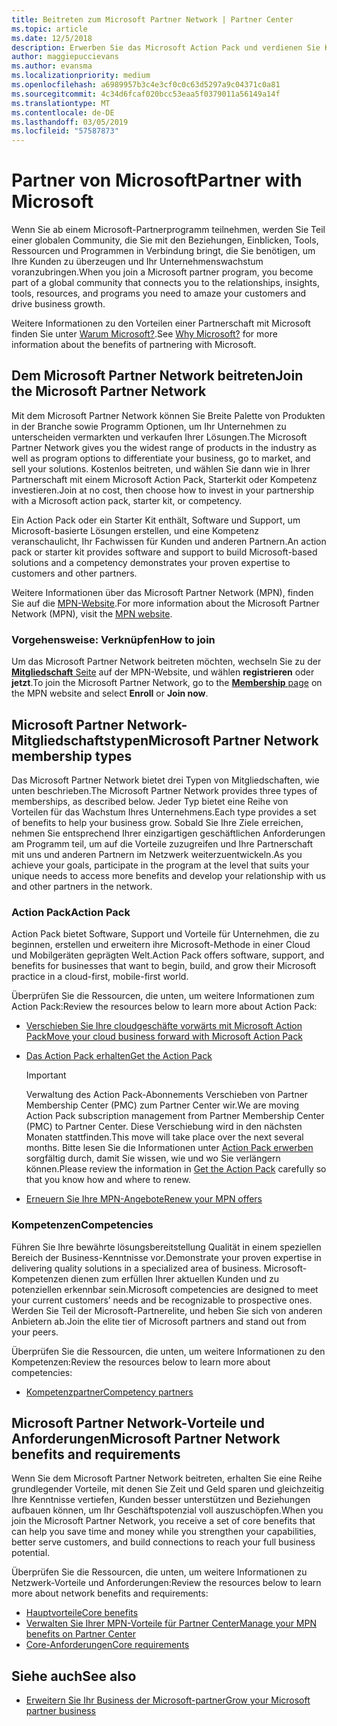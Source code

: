 ```yaml
---
title: Beitreten zum Microsoft Partner Network | Partner Center
ms.topic: article
ms.date: 12/5/2018
description: Erwerben Sie das Microsoft Action Pack und verdienen Sie Kompetenzen im Partner Center
author: maggiepuccievans
ms.author: evansma
ms.localizationpriority: medium
ms.openlocfilehash: a6989957b3c4e3cf0c0c63d5297a9c04371c0a81
ms.sourcegitcommit: 4c34d6fcaf020bcc53eaa5f0379011a56149a14f
ms.translationtype: MT
ms.contentlocale: de-DE
ms.lasthandoff: 03/05/2019
ms.locfileid: "57587873"
---
```

<!-- Note from Maggie on Dec 5, 2018: I can no longer tell what purpose this article serves. I'm going to redirect it to the mpn-overview.md topic and move the relevant information there. In the interim, I've copied and pasted the content from the MPN overview topic into this one in case anyone out there has it bookmarked.
-->

# <a name="partner-with-microsoft"></a><span data-ttu-id="3f280-103">Partner von Microsoft</span><span class="sxs-lookup"><span data-stu-id="3f280-103">Partner with Microsoft</span></span>

<span data-ttu-id="3f280-104">Wenn Sie ab einem Microsoft-Partnerprogramm teilnehmen, werden Sie Teil einer globalen Community, die Sie mit den Beziehungen, Einblicken, Tools, Ressourcen und Programmen in Verbindung bringt, die Sie benötigen, um Ihre Kunden zu überzeugen und Ihr Unternehmenswachstum voranzubringen.</span><span class="sxs-lookup"><span data-stu-id="3f280-104">When you join a Microsoft partner program, you become part of a global community that connects you to the relationships, insights, tools, resources, and programs you need to amaze your customers and drive business growth.</span></span>

<span data-ttu-id="3f280-105">Weitere Informationen zu den Vorteilen einer Partnerschaft mit Microsoft finden Sie unter [Warum Microsoft?](https://partner.microsoft.com/business-opportunities/why-microsoft).</span><span class="sxs-lookup"><span data-stu-id="3f280-105">See [Why Microsoft?](https://partner.microsoft.com/business-opportunities/why-microsoft) for more information about the benefits of partnering with Microsoft.</span></span> 

## <a name="join-the-microsoft-partner-network"></a><span data-ttu-id="3f280-106">Dem Microsoft Partner Network beitreten</span><span class="sxs-lookup"><span data-stu-id="3f280-106">Join the Microsoft Partner Network</span></span>

<!-- 12/5/18 The content below was copied and pasted directly from the Membership page of the MPN site (https://partner.microsoft.com/en-us/membership)-->

<span data-ttu-id="3f280-107">Mit dem Microsoft Partner Network können Sie Breite Palette von Produkten in der Branche sowie Programm Optionen, um Ihr Unternehmen zu unterscheiden vermarkten und verkaufen Ihrer Lösungen.</span><span class="sxs-lookup"><span data-stu-id="3f280-107">The Microsoft Partner Network gives you the widest range of products in the industry as well as program options to differentiate your business, go to market, and sell your solutions.</span></span> <span data-ttu-id="3f280-108">Kostenlos beitreten, und wählen Sie dann wie in Ihrer Partnerschaft mit einem Microsoft Action Pack, Starterkit oder Kompetenz investieren.</span><span class="sxs-lookup"><span data-stu-id="3f280-108">Join at no cost, then choose how to invest in your partnership with a Microsoft action pack, starter kit, or competency.</span></span>

<span data-ttu-id="3f280-109">Ein Action Pack oder ein Starter Kit enthält, Software und Support, um Microsoft-basierte Lösungen erstellen, und eine Kompetenz veranschaulicht, Ihr Fachwissen für Kunden und anderen Partnern.</span><span class="sxs-lookup"><span data-stu-id="3f280-109">An action pack or starter kit provides software and support to build Microsoft-based solutions and a competency demonstrates your proven expertise to customers and other partners.</span></span>

<span data-ttu-id="3f280-110">Weitere Informationen über das Microsoft Partner Network (MPN), finden Sie auf die [MPN-Website](https://partner.microsoft.com/commercial).</span><span class="sxs-lookup"><span data-stu-id="3f280-110">For more information about the Microsoft Partner Network (MPN), visit the [MPN website](https://partner.microsoft.com/commercial).</span></span>

### <a name="how-to-join"></a><span data-ttu-id="3f280-111">Vorgehensweise: Verknüpfen</span><span class="sxs-lookup"><span data-stu-id="3f280-111">How to join</span></span>

<span data-ttu-id="3f280-112">Um das Microsoft Partner Network beitreten möchten, wechseln Sie zu der [ **Mitgliedschaft** Seite](https://partner.microsoft.com/membership) auf der MPN-Website, und wählen **registrieren** oder **jetzt**.</span><span class="sxs-lookup"><span data-stu-id="3f280-112">To join the Microsoft Partner Network, go to the [**Membership** page](https://partner.microsoft.com/membership) on the MPN website and select **Enroll** or **Join now**.</span></span>

## <a name="microsoft-partner-network-membership-types"></a><span data-ttu-id="3f280-113">Microsoft Partner Network-Mitgliedschaftstypen</span><span class="sxs-lookup"><span data-stu-id="3f280-113">Microsoft Partner Network membership types</span></span>

<!-- 12/5/18 The content below was copied and pasted directly from the Membership pages of the MPN site (https://partner.microsoft.com/en-us/membership)-->

<span data-ttu-id="3f280-114">Das Microsoft Partner Network bietet drei Typen von Mitgliedschaften, wie unten beschrieben.</span><span class="sxs-lookup"><span data-stu-id="3f280-114">The Microsoft Partner Network provides three types of memberships, as described below.</span></span> <span data-ttu-id="3f280-115">Jeder Typ bietet eine Reihe von Vorteilen für das Wachstum Ihres Unternehmens.</span><span class="sxs-lookup"><span data-stu-id="3f280-115">Each type provides a set of benefits to help your business grow.</span></span> <span data-ttu-id="3f280-116">Sobald Sie Ihre Ziele erreichen, nehmen Sie entsprechend Ihrer einzigartigen geschäftlichen Anforderungen am Programm teil, um auf die Vorteile zuzugreifen und Ihre Partnerschaft mit uns und anderen Partnern im Netzwerk weiterzuentwickeln.</span><span class="sxs-lookup"><span data-stu-id="3f280-116">As you achieve your goals, participate in the program at the level that suits your unique needs to access more benefits and develop your relationship with us and other partners in the network.</span></span>

### <a name="action-pack"></a><span data-ttu-id="3f280-117">Action Pack</span><span class="sxs-lookup"><span data-stu-id="3f280-117">Action Pack</span></span>

<span data-ttu-id="3f280-118">Action Pack bietet Software, Support und Vorteile für Unternehmen, die zu beginnen, erstellen und erweitern ihre Microsoft-Methode in einer Cloud und Mobilgeräten geprägten Welt.</span><span class="sxs-lookup"><span data-stu-id="3f280-118">Action Pack offers software, support, and benefits for businesses that want to begin, build, and grow their Microsoft practice in a cloud-first, mobile-first world.</span></span> 

<span data-ttu-id="3f280-119">Überprüfen Sie die Ressourcen, die unten, um weitere Informationen zum Action Pack:</span><span class="sxs-lookup"><span data-stu-id="3f280-119">Review the resources below to learn more about Action Pack:</span></span>

- [<span data-ttu-id="3f280-120">Verschieben Sie Ihre cloudgeschäfte vorwärts mit Microsoft Action Pack</span><span class="sxs-lookup"><span data-stu-id="3f280-120">Move your cloud business forward with Microsoft Action Pack</span></span>](https://partner.microsoft.com/membership/action-pack)
- [<span data-ttu-id="3f280-121">Das Action Pack erhalten</span><span class="sxs-lookup"><span data-stu-id="3f280-121">Get the Action Pack</span></span>](mpn-get-action-pack.md)
  
    >[!IMPORTANT]
    ><span data-ttu-id="3f280-122">Verwaltung des Action Pack-Abonnements Verschieben von Partner Membership Center (PMC) zum Partner Center wir.</span><span class="sxs-lookup"><span data-stu-id="3f280-122">We are moving Action Pack subscription management from Partner Membership Center (PMC) to Partner Center.</span></span> <span data-ttu-id="3f280-123">Diese Verschiebung wird in den nächsten Monaten stattfinden.</span><span class="sxs-lookup"><span data-stu-id="3f280-123">This move will take place over the next several months.</span></span> <span data-ttu-id="3f280-124">Bitte lesen Sie die Informationen unter [Action Pack erwerben](mpn-get-action-pack.md) sorgfältig durch, damit Sie wissen, wie und wo Sie verlängern können.</span><span class="sxs-lookup"><span data-stu-id="3f280-124">Please review the information in [Get the Action Pack](mpn-get-action-pack.md) carefully so that you know how and where to renew.</span></span>  

- [<span data-ttu-id="3f280-125">Erneuern Sie Ihre MPN-Angebote</span><span class="sxs-lookup"><span data-stu-id="3f280-125">Renew your MPN offers</span></span>](renew-mpn-offers.md)

### <a name="competencies"></a><span data-ttu-id="3f280-126">Kompetenzen</span><span class="sxs-lookup"><span data-stu-id="3f280-126">Competencies</span></span>

<span data-ttu-id="3f280-127">Führen Sie Ihre bewährte lösungsbereitstellung Qualität in einem speziellen Bereich der Business-Kenntnisse vor.</span><span class="sxs-lookup"><span data-stu-id="3f280-127">Demonstrate your proven expertise in delivering quality solutions in a specialized area of business.</span></span> <span data-ttu-id="3f280-128">Microsoft-Kompetenzen dienen zum erfüllen Ihrer aktuellen Kunden und zu potenziellen erkennbar sein.</span><span class="sxs-lookup"><span data-stu-id="3f280-128">Microsoft competencies are designed to meet your current customers’ needs and be recognizable to prospective ones.</span></span> <span data-ttu-id="3f280-129">Werden Sie Teil der Microsoft-Partnerelite, und heben Sie sich von anderen Anbietern ab.</span><span class="sxs-lookup"><span data-stu-id="3f280-129">Join the elite tier of Microsoft partners and stand out from your peers.</span></span>

<span data-ttu-id="3f280-130">Überprüfen Sie die Ressourcen, die unten, um weitere Informationen zu den Kompetenzen:</span><span class="sxs-lookup"><span data-stu-id="3f280-130">Review the resources below to learn more about competencies:</span></span>

- [<span data-ttu-id="3f280-131">Kompetenzpartner</span><span class="sxs-lookup"><span data-stu-id="3f280-131">Competency partners</span></span>](https://partner.microsoft.com/membership/competencies)

## <a name="microsoft-partner-network-benefits-and-requirements"></a><span data-ttu-id="3f280-132">Microsoft Partner Network-Vorteile und Anforderungen</span><span class="sxs-lookup"><span data-stu-id="3f280-132">Microsoft Partner Network benefits and requirements</span></span>

<span data-ttu-id="3f280-133">Wenn Sie dem Microsoft Partner Network beitreten, erhalten Sie eine Reihe grundlegender Vorteile, mit denen Sie Zeit und Geld sparen und gleichzeitig Ihre Kenntnisse vertiefen, Kunden besser unterstützen und Beziehungen aufbauen können, um Ihr Geschäftspotenzial voll auszuschöpfen.</span><span class="sxs-lookup"><span data-stu-id="3f280-133">When you join the Microsoft Partner Network, you receive a set of core benefits that can help you save time and money while you strengthen your capabilities, better serve customers, and build connections to reach your full business potential.</span></span>

<span data-ttu-id="3f280-134">Überprüfen Sie die Ressourcen, die unten, um weitere Informationen zu Netzwerk-Vorteile und Anforderungen:</span><span class="sxs-lookup"><span data-stu-id="3f280-134">Review the resources below to learn more about network benefits and requirements:</span></span>

- [<span data-ttu-id="3f280-135">Hauptvorteile</span><span class="sxs-lookup"><span data-stu-id="3f280-135">Core benefits</span></span>](https://partner.microsoft.com/en-us/membership/core-benefits#simple-tab-content-1)
- [<span data-ttu-id="3f280-136">Verwalten Sie Ihrer MPN-Vorteile für Partner Center</span><span class="sxs-lookup"><span data-stu-id="3f280-136">Manage your MPN benefits on Partner Center</span></span>](manage-your-partner-network-benefits.md)
- [<span data-ttu-id="3f280-137">Core-Anforderungen</span><span class="sxs-lookup"><span data-stu-id="3f280-137">Core requirements</span></span>](https://partner.microsoft.com/en-us/membership/core-benefits#simple-tab-content-2)

## <a name="see-also"></a><span data-ttu-id="3f280-138">Siehe auch</span><span class="sxs-lookup"><span data-stu-id="3f280-138">See also</span></span>
- [<span data-ttu-id="3f280-139">Erweitern Sie Ihr Business der Microsoft-partner</span><span class="sxs-lookup"><span data-stu-id="3f280-139">Grow your Microsoft partner business</span></span>](grow-your-business.md)

